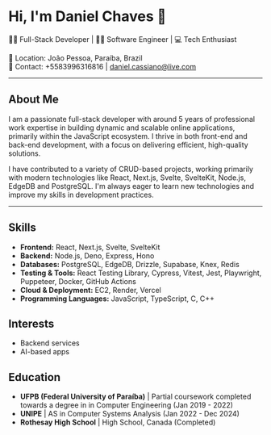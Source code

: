 # Hi, I'm Daniel Chaves 👋

👨‍💻 Full-Stack Developer | 🧑‍💻 Software Engineer | 💻 Tech Enthusiast

🔹 Location: João Pessoa, Paraíba, Brazil  
🔹 Contact: +5583996316816 | daniel.cassiano@live.com

---

## About Me

I am a passionate full-stack developer with around 5 years of professional work expertise in building dynamic and scalable online applications, primarily within the JavaScript ecosystem. I thrive in both front-end and back-end development, with a focus on delivering efficient, high-quality solutions.

I have contributed to a variety of CRUD-based projects, working primarily with modern technologies like React, Next.js, Svelte, SvelteKit, Node.js, EdgeDB and PostgreSQL. I'm always eager to learn new technologies and improve my skills in development practices.

---

## Skills

- **Frontend:** React, Next.js, Svelte, SvelteKit
- **Backend:** Node.js, Deno, Express, Hono
- **Databases:** PostgreSQL, EdgeDB, Drizzle, Supabase, Knex, Redis
- **Testing & Tools:** React Testing Library, Cypress, Vitest, Jest, Playwright, Puppeteer, Docker, GitHub Actions
- **Cloud & Deployment:** EC2, Render, Vercel
- **Programming Languages:** JavaScript, TypeScript, C, C++

## Interests

- Backend services
- AI-based apps

## Education

- **UFPB (Federal University of Paraíba)** | Partial coursework completed towards a degree in in Computer Engineering  (Jan 2019 - 2022)
- **UNIPE** | AS in Computer Systems Analysis (Jan 2022 - Dec 2024)
- **Rothesay High School** | High School, Canada (Completed)
